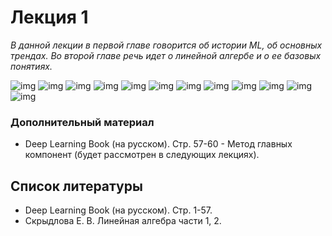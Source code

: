 # Лекция 1

*В данной лекции в первой главе говорится об истории ML, об основных трендах. Во второй главе речь идет о линейной алгербе и о ее базовых понятиях.*

![img](img/01.jpg)
![img](img/02.jpg)
![img](img/03.jpg)
![img](img/04.jpg)
![img](img/05.jpg)
![img](img/06.jpg)
![img](img/07.jpg)
![img](img/08.jpg)
![img](img/09.jpg)
![img](img/10.jpg)
![img](img/11.jpg)
![img](img/12.jpg)



### Дополнительный материал

- Deep Learning Book (на русском). Стр. 57-60 - Метод главных компонент (будет рассмотрен в следующих лекциях).

## Список литературы

- Deep Learning Book (на русском). Стр. 1-57.
- Скрыдлова Е. В. Линейная алгебра части 1, 2.